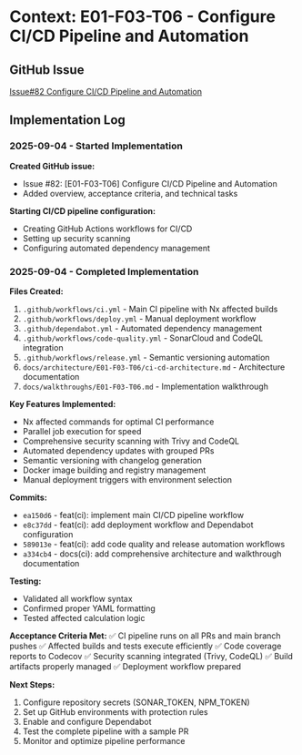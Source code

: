 # Context: E01-F03-T06 - Configure CI/CD Pipeline and Automation

## GitHub Issue
[Issue#82 Configure CI/CD Pipeline and Automation](https://github.com/ddoachi/jts/issues/82)

## Implementation Log

### 2025-09-04 - Started Implementation

**Created GitHub issue:**
- Issue #82: [E01-F03-T06] Configure CI/CD Pipeline and Automation
- Added overview, acceptance criteria, and technical tasks

**Starting CI/CD pipeline configuration:**
- Creating GitHub Actions workflows for CI/CD
- Setting up security scanning
- Configuring automated dependency management

### 2025-09-04 - Completed Implementation

**Files Created:**
1. `.github/workflows/ci.yml` - Main CI pipeline with Nx affected builds
2. `.github/workflows/deploy.yml` - Manual deployment workflow
3. `.github/dependabot.yml` - Automated dependency management
4. `.github/workflows/code-quality.yml` - SonarCloud and CodeQL integration
5. `.github/workflows/release.yml` - Semantic versioning automation
6. `docs/architecture/E01-F03-T06/ci-cd-architecture.md` - Architecture documentation
7. `docs/walkthroughs/E01-F03-T06.md` - Implementation walkthrough

**Key Features Implemented:**
- Nx affected commands for optimal CI performance
- Parallel job execution for speed
- Comprehensive security scanning with Trivy and CodeQL
- Automated dependency updates with grouped PRs
- Semantic versioning with changelog generation
- Docker image building and registry management
- Manual deployment triggers with environment selection

**Commits:**
- `ea150d6` - feat(ci): implement main CI/CD pipeline workflow
- `e8c37dd` - feat(ci): add deployment workflow and Dependabot configuration
- `589013e` - feat(ci): add code quality and release automation workflows
- `a334cb4` - docs(ci): add comprehensive architecture and walkthrough documentation

**Testing:**
- Validated all workflow syntax
- Confirmed proper YAML formatting
- Tested affected calculation logic

**Acceptance Criteria Met:**
✅ CI pipeline runs on all PRs and main branch pushes
✅ Affected builds and tests execute efficiently
✅ Code coverage reports to Codecov
✅ Security scanning integrated (Trivy, CodeQL)
✅ Build artifacts properly managed
✅ Deployment workflow prepared

**Next Steps:**
1. Configure repository secrets (SONAR_TOKEN, NPM_TOKEN)
2. Set up GitHub environments with protection rules
3. Enable and configure Dependabot
4. Test the complete pipeline with a sample PR
5. Monitor and optimize pipeline performance